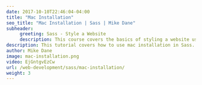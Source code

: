 ```yaml
---
date: 2017-10-10T22:46:04-04:00
title: "Mac Installation"
seo_title: "Mac Installation | Sass | Mike Dane"
subheader:
     greeting: Sass - Style a Website
     description: This course covers the basics of styling a website using Sass. Work your way through the videos and we'll teach you everything you need to know to style a basic website!
description: This tutorial covers how to use mac installation in Sass.
author: Mike Dane
image: mac-installation.png
video: EjGntgvEzCw
url: /web-development/sass/mac-installation/
weight: 3
---
```


